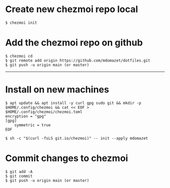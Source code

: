 # Create new chezmoi repo local
```
$ chezmoi init
```

# Add the chezmoi repo on github
```
$ chezmoi cd
$ git remote add origin https://github.com/mdomazet/dotfiles.git
$ git push -u origin main (or master)
```

---
# Install on new machines
```
$ apt update && apt install -y curl gpg sudo git && mkdir -p $HOME/.config/chezmoi && cat << EOF > $HOME/.config/chezmoi/chezmoi.toml 
encryption = "gpg"
[gpg]
    symmetric = true
EOF

$ sh -c "$(curl -fsLS git.io/chezmoi)" -- init --apply mdomazet
```

# Commit changes to chezmoi
```
$ git add -A
$ git commit
$ git push -u origin main (or master)
```
